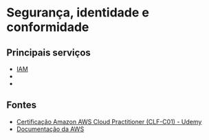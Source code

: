 # Segurança, identidade e conformidade

## Principais serviços
- [IAM](./IAM/README.md)
- 
- 
## Fontes
- [Certificação Amazon AWS Cloud Practitioner (CLF-C01) - Udemy](https://www.udemy.com/course/certificacao-aws-cloud-practitioner/)
- [Documentação da AWS]()